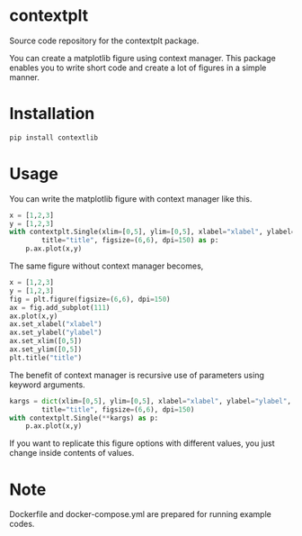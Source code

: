 # contextplt
Source code repository for the contextplt package.

You can create a matplotlib figure using context manager. 
This package enables you to write short code and 
create a lot of figures in a simple manner. 

# Installation 
```bash
pip install contextlib
```

# Usage
You can write the matplotlib figure with context manager like this. 
```python
x = [1,2,3]
y = [1,2,3]
with contextplt.Single(xlim=[0,5], ylim=[0,5], xlabel="xlabel", ylabel="ylabel",
        title="title", figsize=(6,6), dpi=150) as p:
    p.ax.plot(x,y)
```

The same figure without context manager becomes,
```python
x = [1,2,3]
y = [1,2,3]
fig = plt.figure(figsize=(6,6), dpi=150)
ax = fig.add_subplot(111)
ax.plot(x,y)
ax.set_xlabel("xlabel")
ax.set_ylabel("ylabel")
ax.set_xlim([0,5])
ax.set_ylim([0,5])
plt.title("title")
```

The benefit of context manager is recursive use of parameters using keyword arguments.
```python
kargs = dict(xlim=[0,5], ylim=[0,5], xlabel="xlabel", ylabel="ylabel",
        title="title", figsize=(6,6), dpi=150)
with contextplt.Single(**kargs) as p:
    p.ax.plot(x,y)
```
If you want to replicate this figure options with different values, you just change inside contents of values.

# Note 
Dockerfile and docker-compose.yml are prepared for running example codes.


